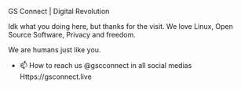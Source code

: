 GS Connect | Digital Revolution

Idk what you doing here, but thanks for the visit.
We love Linux, Open Source Software, Privacy and freedom. 


We are humans just like you.

- 📫 How to reach us @gscconnect in all social medias
Https://gsconnect.live
